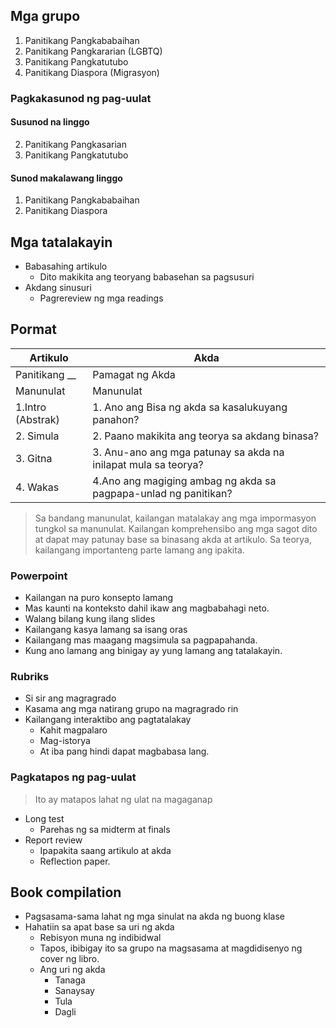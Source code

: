 ## Mga grupo
1. Panitikang Pangkababaihan
2. Panitikang Pangkararian (LGBTQ)
3. Panitikang Pangkatutubo
4. Panitikang Diaspora (Migrasyon)

### Pagkakasunod ng pag-uulat
#### Susunod na linggo
2. Panitikang Pangkasarian
3. Panitikang Pangkatutubo
#### Sunod makalawang linggo
1. Panitikang Pangkababaihan
4. Panitikang Diaspora

## Mga tatalakayin
- Babasahing artikulo
	- Dito makikita ang teoryang babasehan sa pagsusuri
- Akdang sinusuri
	- Pagrereview ng mga readings

## Pormat

|Artikulo| Akda|
|---|---|
|Panitikang \__\__| Pamagat ng Akda|
|Manunulat| Manunulat|
|1.Intro (Abstrak) | 1. Ano ang Bisa ng akda sa kasalukuyang panahon?|
|2.  Simula| 2. Paano makikita ang teorya sa akdang binasa?|
|3. Gitna | 3. Anu-ano ang mga patunay sa akda na inilapat mula sa teorya?|
|4. Wakas | 4.Ano ang magiging ambag ng akda sa pagpapa-unlad ng panitikan?|

> Sa bandang manunulat, kailangan matalakay ang mga impormasyon tungkol sa manunulat.
> Kailangan komprehensibo ang mga sagot dito at dapat may patunay base sa binasang akda at artikulo.
> Sa teorya, kailangang importanteng parte lamang ang ipakita.

### Powerpoint
- Kailangan na puro konsepto lamang
- Mas kaunti na konteksto dahil ikaw ang magbabahagi neto.
- Walang bilang kung ilang slides 
- Kailangang kasya lamang sa isang oras
- Kailangang mas maagang magsimula sa pagpapahanda.
- Kung ano lamang ang binigay ay yung lamang ang tatalakayin.


### Rubriks
- Si sir ang magragrado
- Kasama ang mga natirang grupo na magragrado rin
- Kailangang interaktibo ang pagtatalakay
	- Kahit magpalaro
	- Mag-istorya
	- At iba pang hindi dapat magbabasa lang.

### Pagkatapos ng pag-uulat
> Ito ay matapos lahat ng ulat na magaganap

- Long test 
	- Parehas ng sa midterm at finals
- Report review
	- Ipapakita saang artikulo at akda
	- Reflection paper.

## Book compilation
- Pagsasama-sama lahat ng mga sinulat na akda ng buong klase
- Hahatiin sa apat base sa uri ng akda
	- Rebisyon muna ng indibidwal
	- Tapos, ibibigay ito sa grupo na magsasama at magdidisenyo ng cover ng libro.
	- Ang uri ng akda
		- Tanaga
		- Sanaysay
		- Tula
		- Dagli

